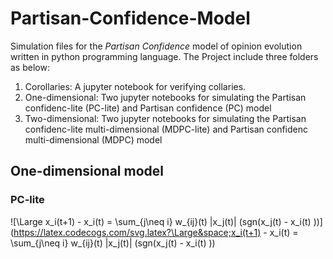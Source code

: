 # Partisan-Confidence-Model
Simulation files for the *Partisan Confidence* model of opinion evolution written in python programming language. 
The Project include three folders as below: 
1. Corollaries: A jupyter notebook for verifying collaries. 
2. One-dimensional: Two jupyter notebooks for simulating the Partisan confidenc-lite (PC-lite) and Partisan confidence (PC) model 
3. Two-dimensional: Two jupyter notebooks for simulating the Partisan confidenc-lite multi-dimensional (MDPC-lite) and Partisan confidenc multi-dimensional (MDPC) model 

## One-dimensional model 
### PC-lite 

![\Large x_i(t+1) - x_i(t) = \sum_{j\neq i} w_{ij}(t) |x_j(t)| (sgn(x_j(t) - x_i(t) ))](https://latex.codecogs.com/svg.latex?\Large&space;x_i(t+1) - x_i(t) = \sum_{j\neq i} w_{ij}(t) |x_j(t)| (sgn(x_j(t) - x_i(t) )) 






